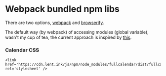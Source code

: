 # Webpack bundled npm libs

There are two options,
[webpack](https://webpack.js.org/guides/author-libraries/)
and
[browserify](https://stackoverflow.com/questions/51023231/npm-browserify-import-and-export-may-appear-only-with-sourcetype-module).

The default way (by webpack) of accessing modules (global variable),
wasn't my cup of tea,
the current approach is inspired by
[this](https://stackoverflow.com/questions/49562978/how-to-use-npm-modules-in-browser-is-possible-to-use-them-even-in-local-pc).

### Calendar CSS

```
<link href='https://cdn.lent.ink/js/npm/node_modules/fullcalendar/dist/fullcalendar.css' rel='stylesheet' />
```
